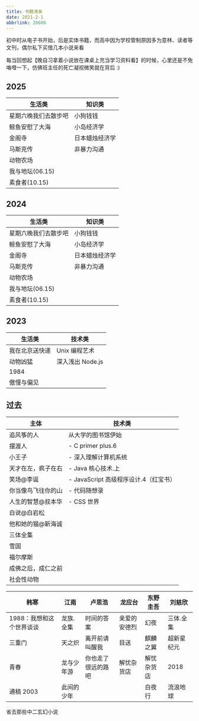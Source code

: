 ```yaml
---
title: 书籍清单
date: 2021-2-1
abbrlink: 28606
---
```


初中时从电子书开始，后是实体书籍，而高中因为学校管制原因多为意林、读者等文刊，偶尔私下买借几本小说来看

每当回想起【晚自习拿着小说放在课桌上充当学习资料看】的时候，心里还是不免咯噔一下，仿佛班主任的死亡凝视微笑就在背后 :)

## 2025

| 生活类               | 知识类         |
| -------------------- | -------------- |
| 星期六晚我们去散步吧 | 小狗钱钱       |
| 鲸鱼安慰了大海       | 小岛经济学     |
| 金阁寺               | 日本蜡烛经济学 |
| 马斯克传             | 非暴力沟通     |
| 动物农场             |                |
| 我与地坛(06.15)      |                |
| 素食者(10.15)        |                |


## 2024

| 生活类               | 知识类         |
| -------------------- | -------------- |
| 星期六晚我们去散步吧 | 小狗钱钱       |
| 鲸鱼安慰了大海       | 小岛经济学     |
| 金阁寺               | 日本蜡烛经济学 |
| 马斯克传             | 非暴力沟通     |
| 动物农场             |                |
| 我与地坛(06.15)      |                |
| 素食者(10.15)        |                |

## 2023

| 生活类         | 技术类           |
| -------------- | ---------------- |
| 我在北京送快递 | Unix 编程艺术    |
| 动物凶猛       | 深入浅出 Node.js |
| 1984           |                  |
| 傲慢与偏见     |                  |

## 过去

| 主体               | 技术类                                |
| ------------------ | ------------------------------------- |
| 追风筝的人         | 从大学的图书馆伊始                    |
| 摆渡人             | - C primer plus.6                     |
| 小王子             | - 深入理解计算机系统                  |
| 天才在左，疯子在右 | - Java 核心技术.上                    |
| 笑场@李诞          | - JavaScript 高级程序设计.4（红宝书） |
| 你当像鸟飞往你的山 | - 代码随想录                          |
| 人生的智慧@叔本华  | - CSS 世界                            |
| 白说@白岩松        |                                       |
| 他和她的猫@新海诚  |                                       |
| 三体全集           |                                       |
| 雪国               |                                       |
| 福尔摩斯           |                                       |
| 成佛之后，成仁之前 |                                       |
| 社会性动物         |                                       |

| 韩寒                     | 江南       | 卢思浩             | 龙应台       | 东野圭吾   | 刘慈欣     |
| ------------------------ | ---------- | ------------------ | ------------ | ---------- | ---------- |
| 1988：我想和这个世界谈谈 | 龙族.全集  | 时间的答案         | 亲爱的安德烈 | 幻夜       | 三体.全集  |
| 三重门                   | 天之炽     | 离开前请叫醒我     | 目送         | 麒麟之翼   | 超新星纪元 |
| 青春                     | 龙与少年游 | 你也走了很远的路吧 | 解忧杂货店   | 解忧杂货店 | 2018       |
| 通稿 2003                | 此间的少年 |                    |              | 白夜行     | 流浪地球   |

省去那些中二玄幻小说
